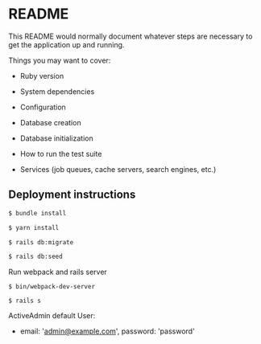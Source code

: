 # README

This README would normally document whatever steps are necessary to get the
application up and running.

Things you may want to cover:

* Ruby version

* System dependencies

* Configuration

* Database creation

* Database initialization

* How to run the test suite

* Services (job queues, cache servers, search engines, etc.)

## Deployment instructions

```sh
$ bundle install

$ yarn install

$ rails db:migrate

$ rails db:seed
```
Run webpack and rails server
```
$ bin/webpack-dev-server

$ rails s
```

ActiveAdmin default User:
* email: 'admin@example.com', password: 'password'